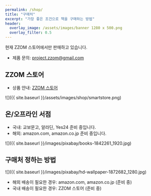 ```yaml
---
permalink: /shop/
title: "구매처"
excerpt: "가장 좋은 조건으로 책을 구매하는 방법"
header:
  overlay_image: /assets/images/banner 1280 x 500.png
  overlay_filter: 0.5
---
```


현재 ZZOM 스토어에서만 판매하고 있습니다. 

* 제품 문의: project.zzom@gmail.com

## ZZOM 스토어

* 상품 안내: <a href="https://bit.ly/3Ge4dui" target="_blank">ZZOM 스토어</a>

![]({{ site.baseurl }}/assets/images/shop/smartstore.png)

## 온/오프라인 서점

* 국내: 교보문고, 알라딘, Yes24 준비 중입니다.
* 해외: amazon.com, amazon.co.jp 준비 중입니다.

![]({{ site.baseurl }}/images/pixabay/books-1842261_1920.jpg)


## 구매처 정하는 방법

![]({{ site.baseurl }}/images/pixabay/hd-wallpaper-1872682_1280.jpg)

* 해외 배송이 필요한 경우: amazon.com, amazon.co.jp (준비 중)
* 국내 배송이 필요한 경우: ZZOM 스토어 (준비 중)

